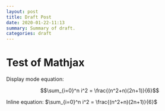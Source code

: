 ```yaml
---
layout: post
title: Draft Post
date: 2020-01-22-11:13
summary: Summary of draft.
categories: draft
---
```


# Test of Mathjax 

Display mode equation:

$$\sum_{i=0}^n i^2 = \frac{(n^2+n)(2n+1)}{6}$$

Inline equation: 
$\sum_{i=0}^n i^2 = \frac{(n^2+n)(2n+1)}{6}$
